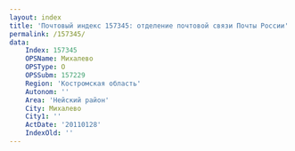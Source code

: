 ```yaml
---
layout: index
title: 'Почтовый индекс 157345: отделение почтовой связи Почты России'
permalink: /157345/
data:
    Index: 157345
    OPSName: Михалево
    OPSType: О
    OPSSubm: 157229
    Region: 'Костромская область'
    Autonom: ''
    Area: 'Нейский район'
    City: Михалево
    City1: ''
    ActDate: '20110128'
    IndexOld: ''
---
```

